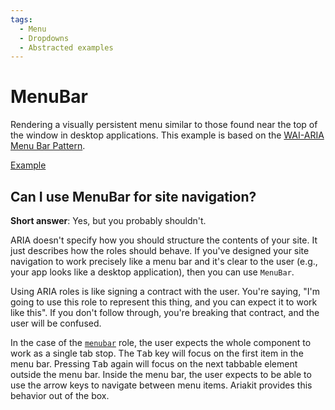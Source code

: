 ```yaml
---
tags:
  - Menu
  - Dropdowns
  - Abstracted examples
---
```


# MenuBar

<div data-description>

Rendering a visually persistent menu similar to those found near the top of the window in desktop applications. This example is based on the <a href="https://www.w3.org/WAI/ARIA/apg/patterns/menu/">WAI-ARIA Menu Bar Pattern</a>.

</div>

<div data-tags></div>

<a href="./index.tsx" data-playground>Example</a>

## Can I use MenuBar for site navigation?

**Short answer**: Yes, but you probably shouldn't.

ARIA doesn't specify how you should structure the contents of your site. It just describes how the roles should behave. If you've designed your site navigation to work precisely like a menu bar and it's clear to the user (e.g., your app looks like a desktop application), then you can use `MenuBar`.

Using ARIA roles is like signing a contract with the user. You're saying, "I'm going to use this role to represent this thing, and you can expect it to work like this". If you don't follow through, you're breaking that contract, and the user will be confused.

In the case of the [`menubar`](https://w3c.github.io/aria/#menubar) role, the user expects the whole component to work as a single tab stop. The <kbd>Tab</kbd> key will focus on the first item in the menu bar. Pressing <kbd>Tab</kbd> again will focus on the next tabbable element outside the menu bar. Inside the menu bar, the user expects to be able to use the arrow keys to navigate between menu items. Ariakit provides this behavior out of the box.
